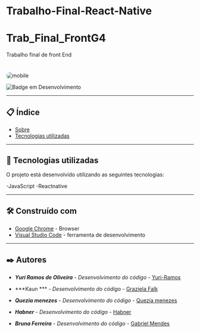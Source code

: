 # Trabalho-Final-React-Native

# Trab_Final_FrontG4
Trabalho final de front End
# 

<div>
<img align="middle" alt="mobile" style="border-radius:50px;" src="![image](https://blog.vertexplus.com/wp-content/uploads/2020/02/cross-platform-mobile-app-development-1.jpg)?width=832&height=466"></a>
</div>

![Badge em Desenvolvimento](https://img.shields.io/static/v1?label=STATUS&message=EM%20DESENVOLVIMENTO&color=GREEN&style=for-the-badge)

--- 

## 📋 Índice

- [Sobre](#frontend-essencial)
- [Tecnologias utilizadas](#-tecnologias-utilizadas)

--- 

## 🚀 Tecnologias utilizadas

O projeto está desenvolvido utilizando as seguintes tecnologias:

-JavaScript
-Reactnative

---  

## 🛠️ Construído com
* [Google Chrome](https://chromeenterprise.google/intl/pt_br/browser/download/) - Browser
* [Visual Studio Code](https://code.visualstudio.com/) - ferramenta de desenvolvimento


--- 

## ✒️ Autores

* ***Yuri Ramos de Oliveira*** - *Desenvolvimento do código* - [Yuri-Ramos](https://github.com/Yuri-Ramos)
 
* ***Kaun ***  - *Desenvolvimento do código* - [Graziela Falk](https://github.com/KauanOliveira1)

* ***Quezia menezes***  - *Desenvolvimento do código* - [Quezia menezes](https://github.com/QueziaMenezes)

* ***Habner*** - *Desenvolvimento do código* -  [Habner](https://github.com/HabnerPhillippe)

* ***Bruna Ferreira*** - *Desenvolvimento do código* -  [Gabriel Mendes](https://github.com/Bruna3221)

<div>

</div>
